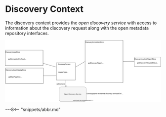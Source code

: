 <!-- SPDX-License-Identifier: CC-BY-4.0 -->
<!-- Copyright Contributors to the ODPi Egeria project. -->

# Discovery Context

The discovery context provides the *open discovery service* with access to information about the discovery request along with the open metadata repository interfaces.

![Figure 1](./frameworks/odf/discovery-context.svg)

---8<-- "snippets/abbr.md"